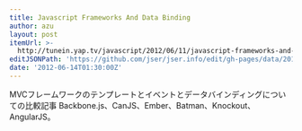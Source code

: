 ```yaml
---
title: Javascript Frameworks And Data Binding
author: azu
layout: post
itemUrl: >-
  http://tunein.yap.tv/javascript/2012/06/11/javascript-frameworks-and-data-binding/
editJSONPath: 'https://github.com/jser/jser.info/edit/gh-pages/data/2012/06/index.json'
date: '2012-06-14T01:30:00Z'
---
```

MVCフレームワークのテンプレートとイベントとデータバインディングについての比較記事
Backbone.js、CanJS、Ember、Batman、Knockout、AngularJS。
